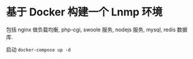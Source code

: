 # 基于 Docker 构建一个 Lnmp 环境

包括 nginx 做负载均衡, php-cgi, swoole 服务, nodejs 服务, mysql, redis 数据库.

启动 `docker-compose up -d`
